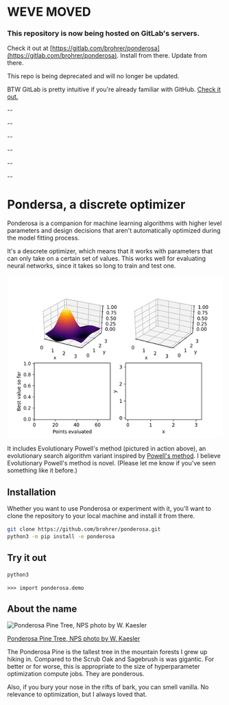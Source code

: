 # WEVE MOVED

### This repository is now being hosted on GitLab's servers.
Check it out at [https://gitlab.com/brohrer/ponderosa](https://gitlab.com/brohrer/ponderosa).
Install from there. Update from there.

This repo is being deprecated and will no longer be updated.

BTW GitLab is pretty intuitive if you're already familiar with GitHub. [Check it out.](https://gitlab.com/)

--

--

--

--

--

--

# Pondersa, a discrete optimizer

Ponderosa is a companion for machine learning algorithms with higher
level parameters and design decisions that aren't automatically
optimized during the model fitting process.

It's a descrete optimizer, which means that it works with parameters that can
only take on a certain set of values. This works well for evaluating neural
networks, since it takes so long to train and test one.


![Evolutionary Powell's method, animated](/ponderosa/landing_page_demo.gif)

It includes Evolutionary Powell's method (pictured in action above), an evolutionary
search algorithm variant inspired by
[Powell's method](https://en.wikipedia.org/wiki/Powell%27s_method).
I believe Evolutionary Powell's method is novel. (Please let me know if
you've seen something like it before.)

## Installation

Whether you want to use Ponderosa or experiment with it, you'll want
to clone the repository to your local machine and install it from there.

```bash
git clone https://github.com/brohrer/ponderosa.git
python3 -m pip install -e ponderosa
```

## Try it out

```bash
python3
```
```python3
>>> import ponderosa.demo
```

## About the name

![Ponderosa Pine Tree, NPS photo by W. Kaesler](https://www.nps.gov/romo/learn/nature/images/ponderosa-tree-Walt-Kaesle_1.jpg?maxwidth=650&autorotate=false)

[Ponderosa Pine Tree, NPS photo by W. Kaesler](https://www.nps.gov/romo/learn/nature/conifers.htm)

The Ponderosa Pine is the tallest tree in the mountain forests I grew up hiking in.
Compared to the Scrub Oak and Sagebrush is was gigantic. For better or for worse,
this is appropriate to the size of hyperparameter optimization compute jobs.
They are ponderous.

Also, if you bury your nose in the rifts of bark, you can smell vanilla.
No relevance to optimization, but I always loved that.
